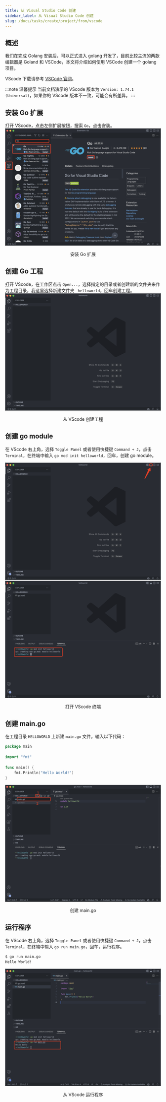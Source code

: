 ```yaml
---
title: 从 Visual Studio Code 创建
sidebar_label: 从 Visual Studio Code 创建
slug: /docs/tasks/create/project/from/vscode
---
```


## 概述

我们在完成 Golang 安装后，可以正式进入 golang 开发了，目前比较主流的两款编辑器是 Goland 和 VSCode，本文将介绍如何使用 VSCode 创建一个 golang 项目。

VScode 下载请参考 [VSCode 官网](https://code.visualstudio.com/)。

:::note 温馨提示
当前文档演示的 VScode 版本为 `Version: 1.74.1 (Universal)`，如果你的 VScode 版本不一致，可能会有所差异。
:::

## 安装 Go 扩展

打开 VScode，点击左侧扩展按钮，搜索 `Go`，点击安装。
![install go extension](../../resource/tasks/create/vscode-go-extension.png)
<center> 安装 Go 扩展</center>

## 创建 Go 工程

打开 VScode，在工作区点击 `Open...`，选择指定的目录或者创建新的文件夹来作为工程目录，我这里选择新建文件夹 ` helloworld`，回车创建工程。
![install go extension](../../resource/tasks/create/create-from-vscode.png)
<center>  从 VScode 创建工程 </center>

## 创建 go module

在 VScode 右上角，选择 `Toggle Panel` 或者使用快捷键 `Command + J`，点击 `Terminal`，在终端中输入 `go mod init helloworld`，回车，创建 go module。

![install go extension](../../resource/tasks/create/open-vscode-terminal.png)
![install go extension](../../resource/tasks/create/create-go-module-from-vscode.png)
<center>   打开 VScode 终端 </center>

## 创建 main.go

在工程目录 `HELLOWORLD` 上新建 `main.go` 文件，输入以下代码：

```go
package main

import "fmt"

func main() {
	fmt.Println("Hello World!")
}
```

![install go extension](../../resource/tasks/create/create-new-file.png)
<center>  创建 main.go </center>

## 运行程序

在 VScode 右上角，选择 `Toggle Panel` 或者使用快捷键 `Command + J`，点击 `Terminal`，在终端中输入 `go run main.go`，回车，运行程序。

```bash
$ go run main.go
Hello World!
```

![install go extension](../../resource/tasks/create/run-in-vscode.png)
<center>  从 VScode 运行程序 </center>